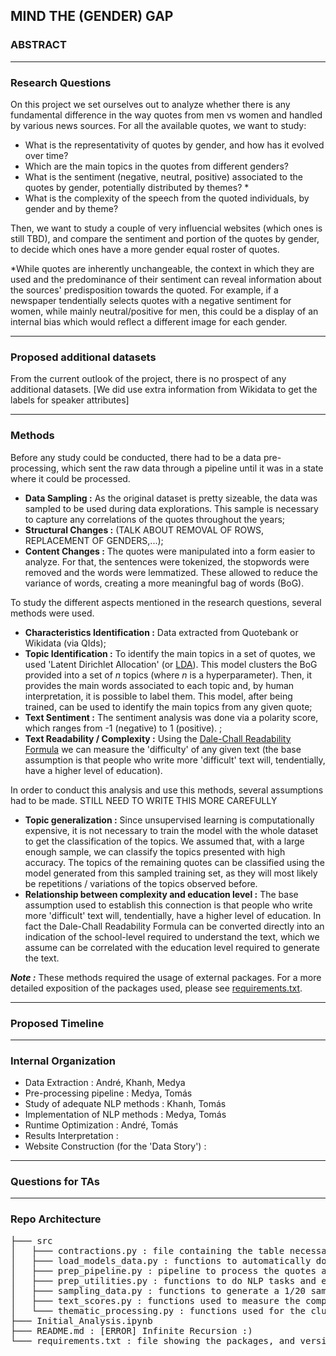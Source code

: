 ## MIND THE (GENDER) GAP

### ABSTRACT

---

### Research Questions

On this project we set ourselves out to analyze whether there is any fundamental difference in the way quotes from men vs women and handled by various news sources. For all the available quotes, we want to study:

- What is the representativity of quotes by gender, and how has it evolved over time?
- Which are the main topics in the quotes from different genders?
- What is the sentiment (negative, neutral, positive) associated to the quotes by gender, potentially distributed by themes? *
- What is the complexity of the speech from the quoted individuals, by gender and by theme?

Then, we want to study a couple of very influencial websites (which ones is still TBD), and compare the sentiment and portion of the quotes by gender, to decide which ones have a more gender equal roster of quotes.

\*While quotes are inherently unchangeable, the context in which they are used and the predominance of their sentiment can reveal information about the sources' predisposition towards the quoted. For example, if a newspaper tendentially selects quotes with a negative sentiment for women, while mainly neutral/positive for men, this could be a display of an internal bias which would reflect a different image for each gender.

---

### Proposed additional datasets

From the current outlook of the project, there is no prospect of any additional datasets.
[We did use extra information from Wikidata to get the labels for speaker attributes]

---

### Methods

Before any study could be conducted, there had to be a data pre-processing, which sent the raw data through a pipeline until it was in a state where it could be processed.
- **Data Sampling :** As the original dataset is pretty sizeable, the data was sampled to be used during data explorations. This sample is necessary to capture any correlations of the quotes throughout the years;
- **Structural Changes :** (TALK ABOUT REMOVAL OF ROWS, REPLACEMENT OF GENDERS,...);
- **Content Changes :** The quotes were manipulated into a form easier to analyze. For that, the sentences were tokenized, the stopwords were removed and the words were lemmatized. These allowed to reduce the variance of words, creating a more meaningful bag of words (BoG).

To study the different aspects mentioned in the research questions, several methods were used.

- **Characteristics Identification :** Data extracted from Quotebank or Wikidata (via QIds);
- **Topic Identification :** To identify the main topics in a set of quotes, we used 'Latent Dirichlet Allocation' (or [LDA](https://en.wikipedia.org/wiki/Latent_Dirichlet_allocation)). This model clusters the BoG provided into a set of *n* topics (where *n* is a hyperparameter). Then, it provides the main words associated to each topic and, by human interpretation, it is possible to label them. This model, after being trained, can be used to identify the main topics from any given quote;
- **Text Sentiment :** The sentiment analysis was done via a polarity score, which ranges from -1 (negative) to 1 (positive). ;
- **Text Readability / Complexity :** Using the [Dale-Chall Readability Formula](https://en.wikipedia.org/wiki/Dale%E2%80%93Chall_readability_formula) we can measure the 'difficulty' of any given text (the base assumption is that people who write more 'difficult' text will, tendentially, have a higher level of education).

In order to conduct this analysis and use this methods, several assumptions had to be made. STILL NEED TO WRITE THIS MORE CAREFULLY

- **Topic generalization :** Since unsupervised learning is computationally expensive, it is not necessary to train the model with the whole dataset to get the classification of the topics. We assumed that, with a large enough sample, we can classify the topics presented with high accuracy. The topics of the remaining quotes can be classified using the model generated from this sampled training set, as they will most likely be repetitions / variations of the topics observed before.
- **Relationship between complexity and education level :** The base assumption used to establish this connection is that people who write more 'difficult' text will, tendentially, have a higher level of education. In fact the Dale-Chall Readability Formula can be converted directly into an indication of the school-level required to understand the text, which we assume can be correlated with the education level required to generate the text.

**_Note :_** These methods required the usage of external packages. For a more detailed exposition of the packages used, please see [requirements.txt](https://github.com/epfl-ada/ada-2021-project-madam/blob/main/requirements.txt).

---

### Proposed Timeline

---

### Internal Organization

- Data Extraction : André, Khanh, Medya
- Pre-processing pipeline : Medya, Tomás
- Study of adequate NLP methods : Khanh, Tomás
- Implementation of NLP methods : Medya, Tomás
- Runtime Optimization : André, Tomás
- Results Interpretation : 
- Website Construction (for the 'Data Story') : 

---

### Questions for TAs

---

### Repo Architecture
<pre>
├─── src
│   ├─── contractions.py : file containing the table necessary to expand contractions
│   ├─── load_models_data.py : functions to automatically download all packages from nltk and spacy
│   ├─── prep_pipeline.py : pipeline to process the quotes and create dataframe that contains all the needed features for analysis
│   ├─── prep_utilities.py : functions to do NLP tasks and engineer features for the dataset 
│   ├─── sampling_data.py : functions to generate a 1/20 sample of all the quotes
│   ├─── text_scores.py : functions used to measure the complexity of the quotes
│   └─── thematic_processing.py : functions used for the clustering of quotes by topics
├─── Initial_Analysis.ipynb
├─── README.md : [ERROR] Infinite Recursion :)
└─── requirements.txt : file showing the packages, and version, used
</pre>
